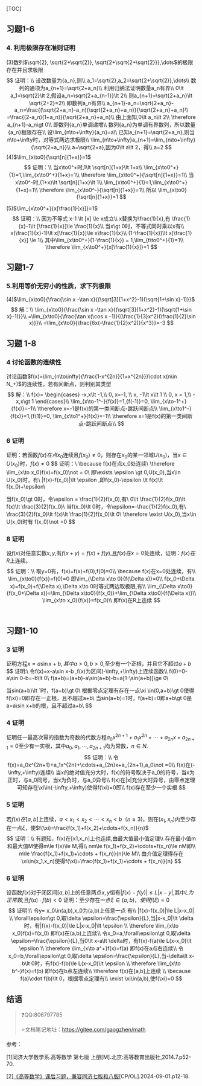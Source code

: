 [TOC]

## 习题1-6

### 4. 利用极限存在准则证明

(3)数列$\sqrt{2}, \sqrt{2+\sqrt{2}}, \sqrt{2+\sqrt{2+\sqrt{2}}},\dots$的极限存在并且求极限
$$
证明：\\
设改数量为{a_n},则\\
a_1=\sqrt{2},a_2=\sqrt{2+\sqrt{2}},\dots\\
数列的通项为a_{n+1}=\sqrt{2+a_n}\\
利用归纳法证明数量a_n有界\\
0\lt a_1=\sqrt{2}\lt 2,假设a_n=\sqrt{2+a_{n-1}}\lt 2\\
则a_{n+1}=\sqrt{2+a_n}\lt \sqrt{2+2}=2\\
即数列a_n有界\\
a_{n+1}-a_n=\sqrt{2+a_n}-a_n=\frac{(\sqrt{2+a_n}-a_n)(\sqrt{2+a_n}+a_n)}{\sqrt{2+a_n}+a_n}\\
=\frac{(2-a_n)(1+a_n)}{\sqrt{2+a_n}+a_n}\\
由上面知,0\lt a_n\lt 2\\
\therefore a_{n+1}-a_n\gt 0\\
即数列{a_n}单调递增\\
数列{a_n}为单调有界数列，所以数量{a_n}极限存在\\
设\lim_{n\to+\infty}{a_n}=a\\
已知a_{n+1}=\sqrt{2+a_n},则当n\to+\infty时，对等式两边求极限\\
\lim_{n\to+\infty}a_{n+1}=\lim_{n\to+\infty}{\sqrt{2+a_n}}\\
a=\sqrt{2+a},因为0\lt a\lt 2，得\\
a=2
$$
(4)$\lim_{x\to0}{\sqrt[n]{1+x}}=1$
$$
证明：\\
当x\to0^+时,1\lt \sqrt[n]{1+x}\lt 1+x\\
\lim_{x\to0^+}{1}=1,\lim_{x\to0^+}{1+x}=1\\
\therefore \lim_{x\to0^+}{\sqrt[n]{1+x}}=1\\
当x\to0^-时,(1+x)\lt \sqrt[n]{1+x}\lt 1\\
\lim_{x\to0^+}{1}=1,\lim_{x\to0^+}{1+x}=1\\
\therefore \lim_{x\to0^-}{\sqrt[n]{1+x}}=1\\
所以
\lim_{x\to0}{\sqrt[n]{1+x}}=1
$$

(5)$\lim_{x\to0^+}{x[\frac{1}{x}]}=1$
$$
证明：\\
因为不等式 x-1 \lt [x] \le x成立\\
x替换为\frac{1}{x},有 \frac{1}{x}-1\lt [\frac{1}{x}]\le \frac{1}{x}\\
当x\gt 0时，不等式同时乘以x有\\
x(\frac{1}{x}-1)\lt x[\frac{1}{x}]\le x\frac{1}{x}\\
(1-\frac{1}{x})\lt x[\frac{1}{x}] \le 1\\
其中\lim_{x\to0^+}(1-\frac{1}{x}) = 1,\lim_{t\to0^+}{1}=1\\
\therefore \lim_{x\to0^+}{x[\frac{1}{x}]}=1
$$

## 习题1-7

### 5.利用等价无穷小的性质，求下列极限

(4)$\lim_{x\to0}{\frac{\sin x -\tan x}{(\sqrt[3]{1+x^2}-1)(\sqrt{1+\sin x}-1)}}$
$$
解：\\
\lim_{x\to0}{\frac{\sin x -\tan x}{(\sqrt[3]{1+x^2}-1)(\sqrt{1+\sin x}-1)}}\\
=\lim_{x\to0}{\frac{\tan x(\cos x -1)}{(\frac{1}{3}x^2)(\frac{1}{2}\sin x)}}\\
=\lim_{x\to0}{\frac{6x(-\frac{1}{2}x^2)}{x^3}}=-3
$$



## 习题 1-8

### 4 讨论函数的连续性

讨论函数$f(x)=\lim_{n\to\infty}{\frac{1-x^{2n}}{1+x^{2n}}}\cdot x(n\in N_+)$的连续性，若有间断点，则判别其类型
$$
解：\\
f(x)=
\begin{cases}
-x,x\lt -1,\\
0, x=-1, \\
x, -1\lt x\lt 1 \\
0, x  = 1,\\
-x,x\gt 1
\end{cases}\\
\lim_{x\to-1^-}{f(x)}=1,{f(-1)}=0, \lim_{x\to-1^+}{f(x)}=-1\\
\therefore x=-1是f(x)的第一类间断点-跳跃间断点\\
\lim_{x\to1^-}{f(x)}=1,{f(1)}=0, \lim_{x\to1^+}{f(x)}=-1\\
\therefore x=1是f(x)的第一类间断点-跳跃间断点\\
$$

### 6 证明

证明：若函数$f(x)在点x_0$连续且$f(x_0)\not = 0$，则存在$x_0$的某一邻域$U(x_0)$，当$x\in U(x_0)$时，$f(x)\not = 0$
$$
证明：\\
\because f(x)在点x_0处连续\\
\therefore \lim_{x\to x_0}f(x)=f(x_0)\not = 0\\
即\exists \epsilon \gt 0,U(x_0),当x\in U(x_0)时，有\\
|f(x)-f(x_0)|\lt \epsilon ,即f(x_0)-\epsilon \lt f(x)\lt f(x_0)+\epsilon\\

当f(x_0)\gt 0时，令\epsilon = \frac{1}{2}f(x_0),有\\
0\lt \frac{1}{2}f(x_0)\lt f(x)\lt \frac{3}{2}f(x_0)\\
当f(x_0)\lt 0时，令\epsilon=-\frac{1}{2}f(x_0),有\\
\frac{3}{2}f(x_0)\lt f(x)\lt \frac{1}{2}f(x_0)\lt 0\\
\therefore \exist U(x_0),当x\in U(x_0)时有 f(x_0)\not =0
$$

### 8 证明

设$f(x)$对任意实数$x,y$,有$f(x+y)=f(x)+f(y)$,且$f(x)在x=0$处连续，证明：$f(x)在R$上连续。
$$
证明：\\
取y=0有，f(x)=f(x)+f(0),f(0)=0\\
\because f(x)在x=0处连续，有\\
\lim_{x\to0}{f(x)}=f(0)=0 即\lim_{\Delta x\to 0}{f(\Delta x)}=0\\
f(x_0+\Delta x)=f(x_0)+f(\Delta x),\Delta x\to 0时等式两边取极限,有\\
\lim_{\Delta x\to0}{f(x_0+\Delta x)}=\lim_{\Delta x\to0}{f(x_0)}+\lim_{\Delta x\to0}{f(\Delta x)}\\
\lim_{x\to x_0}{f(x)}=f(x_0)\\
即f(x)在R上连续
$$
​     



## 习题1-10

### 3 证明

证明方程$x=a\sin x + b , 其中a\gt 0,b\gt 0$,至少有一个正根，并且它不超过$a+b$
$$
证明:\\
令f(x)=x-a\sin x-b ,f(x)为区间(-\infty,+\infty)上连续函数\\\\
f(0)=0-a\sin 0-b=-b\lt 0\\
f(a+b)=(a+b)-a\sin(a+b)-b=a[1-\sin(a+b)]\ge 0\\

当sin(a+b)\lt 1时，f(a+b)\gt 0\\
根据零点定理有存在一点\xi \in(0,a+b)\gt 0使得f(\xi)=0即存在一正根，且不超过a+b\\
当sin(a+b)=1时，f(a+b)=0即a+b\gt 0是a=a\sin x+b的根，且不超过a+b\\
$$


### 4 证明

证明任一最高次幂的指数为奇数的代数方程$a_0x^{2n+1}+a_1x^{2n}+\cdots+a_{2n}x+a_{2n+1}=0$至少有一实根，其中$a_0,a_1,\cdots,a_{2n+1}$均为常数，$n\in N.$
$$
证明：\\
令f(x)=a_0x^{2n+1}+a_1x^{2n}+\cdots+a_{2n}x+a_{2n+1},a_0\not =0\\
f(x)在(-\infty,+\infty)连续\\
当x的绝对值充分大时，f(x)的符号取决于a_0的符号，当x为正时，与a_0同号，当x为负时，与a_0异号\\
f(x)在|x|充分大时异号，由零点定理可知存在\xi\in(-\infty,+\infty)使得f(\xi)=0即\\
f(x)存在至少一个实根
$$

### 5 证明

若$f(x)在[a,b]$上连续，$a\lt x_1\lt x_2\lt \cdots\lt x_n\lt b（n\ge 3)$，则在$(x_1,x_n)$内至少存在一点$\xi$，使$f(\xi)=\frac{f(x_1)+f(x_2)+\cdots+f(x_n)}{n}$
$$
证明：\\
有题知，f(x)在[x1,x_n]上也连续,由最大值最小值定理\\
存在最小值m和最大值M使得m\le f(x)\le M,得\\
nm\le f(x_1)+f(x_2)+\cdots+f(x_n)\le nM即\\
m\le \frac{f(x_1)+f(x_1)+\cdots + f(x_n)}{n}\le M\\
由介值定理得存在\xi\in(x_1,x_n)使得f(\xi)=\frac{f(x_1)+f(x_1)+\cdots + f(x_n)}{n}
$$


### 6 证明

设函数$f(x)$对于闭区间$[a,b]$上的任意两点$x,y$恒有$|f(x)-f(y)|\le L|x-y|$,其中$L为正常数$,且$f(a)\cdot f(b)\lt 0$ 证明：至少存在一点$\xi\in(a,b)，使得f(\xi)=0$
$$
证明:\\
令y= x_0\in(a,b),x_0为(a,b)上任意一点 有\\
|f(x)-f(x_0)|\le L|x-x_0|  \\
\forall\epsilon\gt 0,取\delta \epsilon=\frac{\epsilon}{L},当|x-x_0|\lt \delta时，有|f(x)-f(x_0)|\le L|x-x_0|\lt \epsilon \\
\therefore \lim_{x\to x_0}f(x)=f(x_0) 即f(x)在(a,b)上连续\\
令x_0=a,\forall\epsilon\gt 0,取\delta \epsilon=\frac{\epsilon}{L},当0\lt x-a\lt \delta时，有f(x)-f(a)\le L(x-x_0)\lt \epsilon \\
\therefore \lim_{x\to a^+}f(x)=f(a) 即f(x)在a点右连续\\
令x_0=b,\forall\epsilon\gt 0,取\delta \epsilon=\frac{\epsilon}{L},当-\delta\lt x-b\lt 0时，有f(x)-f(b)\le L(x-x_0)\lt \epsilon \\
\therefore \lim_{x\to b^-}f(x)=f(b) 即f(x)在b点左连续\\
\therefore f(x)在[a,b]上连续 \\
\because f(a)\cdot f(b)\lt 0，根据零点定理有\\
\exist \xi\in(a,b),使f(\xi)=0
$$


## 结语

> :question:QQ:806797785
>
> :star:文档笔记地址：<https://gitee.com/gaogzhen/math>

参考：

[1]同济大学数学系.高等数学 第七版 上册[M].北京:高等教育出版社,2014.7.p52-70.

[2]<a href="https://www.bilibili.com/video/BV1wH4y1F7R6">《高等数学》课后习题，兼容同济七版和八版</a>[CP/OL].2024-09-01.p12-18.